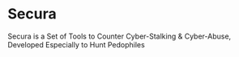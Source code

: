 # Secura
Secura is a Set of Tools to Counter Cyber-Stalking &amp; Cyber-Abuse, Developed Especially to Hunt Pedophiles
